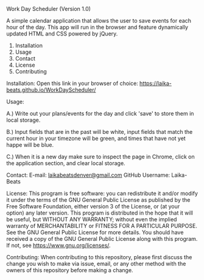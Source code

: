 Work Day Scheduler (Version 1.0)

A simple calendar application that allows the user to save events for each hour of the day. This app will run in the browser and feature dynamically updated HTML and CSS powered by jQuery.

1. Installation
2. Usage
3. Contact
4. License
5. Contributing


Installation:
Open this link in your browser of choice: https://laika-beats.github.io/WorkDayScheduler/

Usage:

A.) Write out your plans/events for the day and click 'save' to store them in local storage. 

B.) Input fields that are in the past will be white, input fields that match the current hour in your timezone will be green, and times that have not yet happe
will be blue. 

C.) When it is a new day make sure to inspect the page in Chrome, click on the application section, and clear local storage.

Contact:
E-mail: laikabeatsdenver@gmail.com
GitHub Username: Laika-Beats

License:
This program is free software: you can redistribute it and/or modify it under the terms of the GNU General Public License as published by the Free Software Foundation, either version 3 of the License, or (at your option) any later version.
This program is distributed in the hope that it will be useful, but WITHOUT ANY WARRANTY; without even the implied warranty of MERCHANTABILITY or FITNESS FOR A PARTICULAR PURPOSE.  See the GNU General Public License for more details. You should have received a copy of the GNU General Public License along with this program.  If not, see <https://www.gnu.org/licenses/>.

Contributing:
When contributing to this repository, please first discuss the change you wish to make via issue, email, or any other method with the owners of this repository before making a change.
